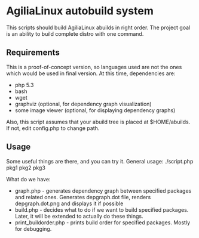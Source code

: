 AgiliaLinux autobuild system
============================

This scripts should build AgiliaLinux abuilds in right order. The project goal is an ability to build complete distro with one command.

Requirements
------------
This is a proof-of-concept version, so languages used are not the ones which would be used in final version. At this time, dependencies are:
* php 5.3
* bash
* wget
* graphviz (optional, for dependency graph visualization)
* some image viewer (optional, for displaying dependency graphs)

Also, this script assumes that your abuild tree is placed at $HOME/abuilds. If not, edit config.php to change path.

Usage
-----
Some useful things are there, and you can try it. General usage: ./script.php pkg1 pkg2 pkg3

What do we have:
* graph.php - generates dependency graph between specified packages and related ones. Generates depgraph.dot file, renders depgraph.dot.png and displays it if possible
* build.php - decides what to do if we want to build specified packages. Later, it will be extended to actually do these things.
* print_buildorder.php - prints build order for specified packages. Mostly for debugging.

